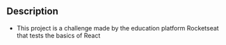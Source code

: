 ## Description
- This project is a challenge made by the education platform Rocketseat that tests the basics of React